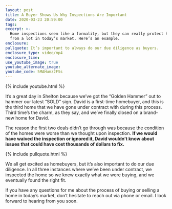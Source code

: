 ```yaml
---
layout: post
title: A Buyer Shows Us Why Inspections Are Important
date: 2020-03-23 20:59:00
tags:
excerpt: >-
  Home inspections seem like a formality, but they can really protect homebuyers
  from a lot in today’s market. Here’s an example.
enclosure:
pullquote: It’s important to always do our due diligence as buyers.
enclosure_type: video/mp4
enclosure_time:
use_youtube_image: true
youtube_alternate_image:
youtube_code: 5MAHumz2FSs
---
```


{% include youtube.html %}

It’s a great day in Shelton because we’ve got the “Golden Hammer” out to hammer our latest “SOLD” sign. David is a first-time homebuyer, and this is the third home that we have gone under contract with during this process. Third time’s the charm, as they say, and we’ve finally closed on a brand-new home for David.

The reason the first two deals didn’t go through was because the condition of the homes were worse than we thought upon inspection. **If we would have waived the inspection or ignored it, David wouldn’t know about issues that could have cost thousands of dollars to fix.&nbsp;**

{% include pullquote.html %}

We all get excited as homebuyers, but it’s also important to do our due diligence. In all three instances where we’ve been under contract, we inspected the home so we knew exactly what we were buying, and we eventually found the right fit.

If you have any questions for me about the process of buying or selling a home in today’s market, don’t hesitate to reach out via phone or email. I look forward to hearing from you soon.

&nbsp;